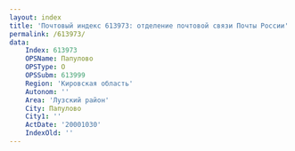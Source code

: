 ```yaml
---
layout: index
title: 'Почтовый индекс 613973: отделение почтовой связи Почты России'
permalink: /613973/
data:
    Index: 613973
    OPSName: Папулово
    OPSType: О
    OPSSubm: 613999
    Region: 'Кировская область'
    Autonom: ''
    Area: 'Лузский район'
    City: Папулово
    City1: ''
    ActDate: '20001030'
    IndexOld: ''
---
```

